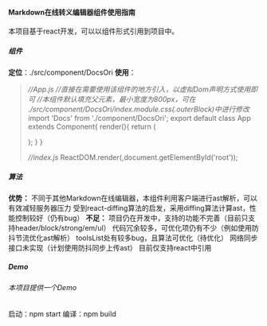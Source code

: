 #### Markdown在线转义编辑器组件使用指南
本项目基于react开发，可以以组件形式引用到项目中。
##### 组件
**定位**：./src/component/DocsOri
**使用**：
> *//App.js*
> *//直接在需要使用该组件的地方引入，以虚拟Dom声明方式使用即可*
> *//本组件默认填充父元素，最小宽度为800px，可在 ./src/component/DocsOri/index.module.css(.outerBlock)中进行修改*
> import 'Docs' from './component/DocsOri';
> export default class App extends Component{
>   render(){
>     return (
>       <div id='app'>
>         <Docs/>
>       </div>
>     );
>   }
> }
> 
> *//index.js*
> ReactDOM.render(<App />,document.getElementById('root'));

##### 算法
**优势：**
不同于其他Markdown在线编辑器，本组件利用客户端进行ast解析，可以有效减轻服务器压力
受到react-diffing算法的启发，采用diffing算法计算ast，性能控制较好（仍有bug）
**不足：**
项目仍在开发中，支持的功能不完善（目前只支持header/block/strong/em/ul）
代码冗余较多，可优化项仍有不少（例如使用防抖节流优化ast解析）
toolsList处有较多bug，且算法可优化（待优化）
网络同步接口未实现（计划使用防抖同步上传ast）
目前仅支持react中引用

##### Demo
###### 本项目提供一个Demo
启动：npm start
编译：npm build
